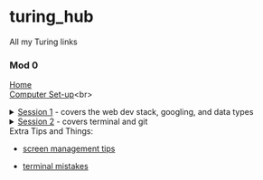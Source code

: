 # turing_hub
All my Turing links

### Mod 0
[Home](https://mod0.turing.io/)<br>
[Computer Set-up](https://mod0.turing.io/setup-instructions_)<br>
<details>
  <summary><a href="https://turingschool.github.io/mod-0-curriculum/session1">Session 1</a> - covers the web dev stack, googling, and data types</summary><br>
  <li>nature of the stack</li>
  <li>keyboard shortcuts</li>
  <li>intro to classes and attributes</li>
  <li>googling skills</li>
  </ul>
</details>
<details><summary><a href="https://turingschool.github.io/mod-0-curriculum/session2">Session 2</a> - covers terminal and git</summary><br>
  <ul>
  <li>intro to class methods</li>
  <li>files, directories, paths</li>
  <li>basic terminal commands</li>
  <li>basic git commands</li>
  </ul>
</details>
Extra Tips and Things:

  - [screen management tips](https://www.youtube.com/watch?v=I3PBZBX-Fig&list=PL1Y67f0xPzdMFq2S1bK7E7veT_BbK-zjt&index=2)

  - [terminal mistakes](https://www.loom.com/share/f05362155f5f4e1c959e92c94776e98e)
